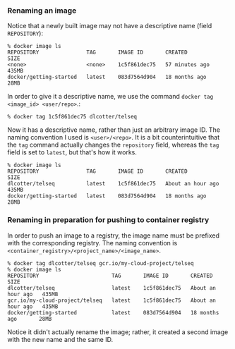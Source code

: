 ### Renaming an image
Notice that a newly built image may not have a descriptive name (field `REPOSITORY`):

```
% docker image ls
REPOSITORY               TAG       IMAGE ID       CREATED          SIZE
<none>                   <none>    1c5f861dec75   57 minutes ago   435MB
docker/getting-started   latest    083d7564d904   18 months ago    28MB
```

In order to give it a descriptive name, we use the command `docker tag <image_id> <user/repo>`.:

```
% docker tag 1c5f861dec75 dlcotter/telseq
```

Now it has a descriptive name, rather than just an arbitrary image ID. The
naming convention I used is `<user>/<repo>`. It is a bit counterintuitive that
the `tag` command actually changes the `repository` field, whereas the `tag`
field is set to `latest`, but that's how it works.

```
% docker image ls
REPOSITORY               TAG       IMAGE ID       CREATED             SIZE
dlcotter/telseq          latest    1c5f861dec75   About an hour ago   435MB
docker/getting-started   latest    083d7564d904   18 months ago       28MB
```

### Renaming in preparation for pushing to container registry
In order to push an image to a registry, the image name must be prefixed with
the corresponding registry. The naming convention is
`<container_registry>/<project_name>/<image_name>`.

```
% docker tag dlcotter/telseq gcr.io/my-cloud-project/telseq
% docker image ls
REPOSITORY                       TAG       IMAGE ID       CREATED             SIZE
dlcotter/telseq                  latest    1c5f861dec75   About an hour ago   435MB
gcr.io/my-cloud-project/telseq   latest    1c5f861dec75   About an hour ago   435MB
docker/getting-started           latest    083d7564d904   18 months ago       28MB
```

Notice it didn't actually rename the image; rather, it created a second image
with the new name and the same ID.
